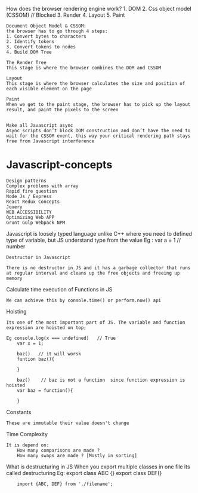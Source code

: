 How does the browser rendering engine work?
	1. DOM
	2. Css object model (CSSOM) // Blocked
	3. Render
	4. Layout
	5. Paint

	Document Object Model & CSSOM: 
	the browser has to go through 4 steps:
	1. Convert bytes to characters
	2. Identify tokens
	3. Convert tokens to nodes
	4. Build DOM Tree

	The Render Tree
	This stage is where the browser combines the DOM and CSSOM

	Layout
	This stage is where the browser calculates the size and position of each visible element on the page

	Paint
	When we get to the paint stage, the browser has to pick up the layout result, and paint the pixels to the screen


	Make all Javascript async
	Async scripts don’t block DOM construction and don’t have the need to wait for the CSSOM event, this way your critical rendering path stays free from Javascript interference
	
# Javascript-concepts

	Design patterns
	Complex problems with array
	Rapid fire question
	Node Js / Express
	React Redux Concepts
	Jquery
	WEB ACCESSIBILITY
	Optimizing Web APP
	Grunt Gulp Webpack NPM

Javascript is loosely typed language unlike C++ where you need to defined type of variable, but JS understand type
from the value 
Eg : var a = 1    // number 

	Destructor in Javascript

	There is no destructor in JS and it has a garbage collector that runs at regular interval and cleans up the free objects and freeing up memory


Calculate time execution of Functions in JS

	We can achieve this by console.time() or perform.now() api

Hoisting 

	Its one of the most important part of JS. The variable and function expression are hoisted on top;

	Eg console.log(x === undefined)   // True
		var x = 1;

		baz()   // it will worsk
		funtion baz(){

		}
		
 		baz()    // baz is not a function  since function expression is hoisted 
 		var baz = function(){

 		}

Constants
	
	These are immutable their value doesn't change

Time Complexity

	It is depend on: 
		How many comparisons are made ?
		How many swaps are made ? [Mostly in sorting]

What is destructuring in JS
	When you export multiple classes in one file its called destructuring
	Eg:
		export class ABC {}
		export class DEF{}

		import {ABC, DEF} from './filename'; 


